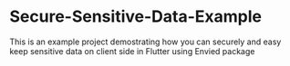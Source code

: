 # Secure-Sensitive-Data-Example
This is an example project demostrating how you can securely and easy keep sensitive data on client side in Flutter  using Envied package
